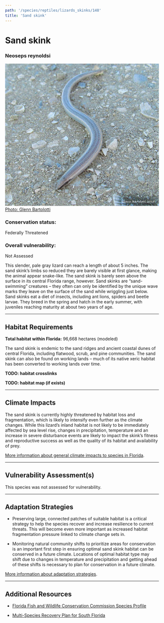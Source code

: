 ```yaml
---
path: '/species/reptiles/lizards_skinks/148'
title: 'Sand skink'
---
```


# Sand skink

### Neoseps reynoldsi

<div id="TopSection">

<div class="header-photo"><img src="148.jpg" alt="Photo for Sand skink"/>
<figcaption><a href="https://commons.wikimedia.org/w/index.php?curid=43271713" target="_blank" rel="noopener noreferrer">Photo: Glenn Bartolotti</a></figcaption></div>

<div>

### Conservation status:

Federally Threatened

### Overall vulnerability:

Not Assessed

</div>
</div>

This slender, pale gray lizard can reach a length of about 5 inches.  The sand skink’s limbs so reduced they are barely visible at first glance, making the animal appear snake-like.  The sand skink is barely seen above the surface in its central Florida range, however.  Sand skinks are “sand-swimming” creatures – they often can only be identified by the unique wave marks they leave on the surface of the sand while wriggling just below.  Sand skinks eat a diet of insects, including ant lions, spiders and beetle larvae.  They breed in the spring and hatch in the early summer, with juveniles reaching maturity at about two years of age.

<hr />

## Habitat Requirements

**Total habitat within Florida:** 96,668 hectares (modeled)

The sand skink is endemic to the sand ridges and ancient coastal dunes of central Florida, including flatwood, scrub, and pine communities.  The sand skink can also be found on working lands – much of its native xeric habitat has been converted to working lands over time.

**TODO: habitat crosslinks**

**TODO: habitat map (if exists)**

<hr />

## Climate Impacts

The sand skink is currently highly threatened by habitat loss and fragmentation, which is likely to intensify even further as the climate changes.  While this lizard’s inland habitat is not likely to be immediately affected by sea level rise, changes in precipitation, temperature and an increase in severe disturbance events are likely to impact the skink’s fitness and reproductive success as well as the quality of its habitat and availability of prey.

[More information about general climate impacts to species in Florida](/impacts/species).



<hr />

## Vulnerability Assessment(s)

This species was not assessed for vulnerability.

<hr />

## Adaptation Strategies

- Preserving large, connected patches of suitable habitat is a critical strategy to help the species recover and increase resilience to current threats.  This will become even more important as increased habitat fragmentation pressure linked to climate change sets in.

- Monitoring natural community shifts to prioritize areas for conservation is an important first step in ensuring optimal sand skink habitat can be conserved in a future climate.  Locations of optimal habitat type may shift due to changes in temperature and precipitation and getting ahead of these shifts is necessary to plan for conservation in a future climate.

[More information about adaptation strategies](/strategies).

<hr />


## Additional Resources

- [Florida Fish and Wildlife Conservation Commission Species Profile](https://myfwc.com/wildlifehabitats/profiles/reptiles/sand-skink/)

- [Multi-Species Recovery Plan for South Florida](https://ecos.fws.gov/docs/recovery_plan/sfl_msrp/SFL_MSRP_Species.pdf)
